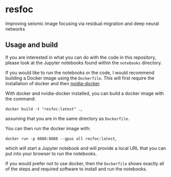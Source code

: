 # resfoc
Improving seismic image focusing via residual migration and deep neural networks  

## Usage and build
If you are interested in what you can do with the code in this repository,
please look at the Jupyter notebooks found within the `notebooks`
directory.

If you would like to run the notebooks or the code, I would recommend building
a Docker image using the `Dockerfile`. This will first require the installation of docker
and then [nvidia-docker](https://github.com/NVIDIA/nvidia-docker).

With docker and nvidia-docker installed, you can build a docker image with the command:

`docker build -t "resfoc:latest" .`,

assuming that you are in the same directory as `Dockerfile`.

You can then run the docker image with:

`docker run -p 8888:8888 --gpus all resfoc:latest`,

which will start a Jupyter notebook and will provide a local URL that you can put
into your browser to run the notebooks.

If you would prefer not to use docker, then the `Dockerfile` shows exactly all of the 
steps and required software to install and run the notebooks.
